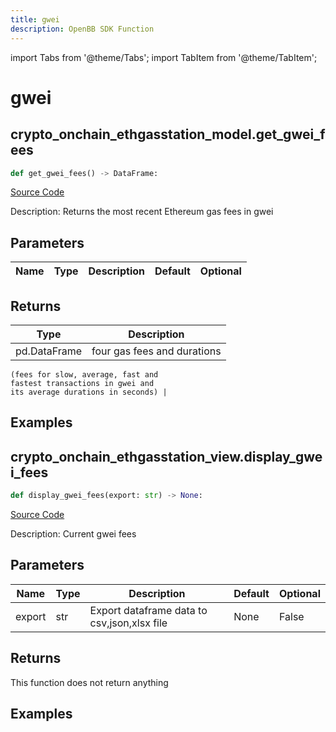 ```yaml
---
title: gwei
description: OpenBB SDK Function
---
```


import Tabs from '@theme/Tabs';
import TabItem from '@theme/TabItem';

# gwei

<Tabs>
<TabItem value="model" label="Model" default>

## crypto_onchain_ethgasstation_model.get_gwei_fees

```python title='openbb_terminal/cryptocurrency/onchain/ethgasstation_model.py'
def get_gwei_fees() -> DataFrame:
```
[Source Code](https://github.com/OpenBB-finance/OpenBBTerminal/tree/main/openbb_terminal/cryptocurrency/onchain/ethgasstation_model.py#L13)

Description: Returns the most recent Ethereum gas fees in gwei

## Parameters

| Name | Type | Description | Default | Optional |
| ---- | ---- | ----------- | ------- | -------- |

## Returns

| Type | Description |
| ---- | ----------- |
| pd.DataFrame | four gas fees and durations
    (fees for slow, average, fast and
    fastest transactions in gwei and
    its average durations in seconds) |

## Examples



</TabItem>
<TabItem value="view" label="View">

## crypto_onchain_ethgasstation_view.display_gwei_fees

```python title='openbb_terminal/cryptocurrency/onchain/ethgasstation_view.py'
def display_gwei_fees(export: str) -> None:
```
[Source Code](https://github.com/OpenBB-finance/OpenBBTerminal/tree/main/openbb_terminal/cryptocurrency/onchain/ethgasstation_view.py#L14)

Description: Current gwei fees

## Parameters

| Name | Type | Description | Default | Optional |
| ---- | ---- | ----------- | ------- | -------- |
| export | str | Export dataframe data to csv,json,xlsx file | None | False |

## Returns

This function does not return anything

## Examples



</TabItem>
</Tabs>